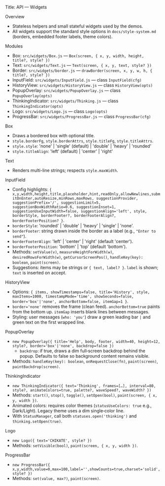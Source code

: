 Title: API — Widgets

Overview
- Stateless helpers and small stateful widgets used by the demos.
 - All widgets support the standard style options in `docs/style-system.md` (borders, embedded footer labels, theme colors).

Modules
- Box: `src/widgets/Box.js` — `Box(screen, { x, y, width, height, title?, style? })`
- Text: `src/widgets/Text.js` — `Text(screen, { x, y, text, style? })`
- Border: `src/widgets/border.js` — `drawBorder(screen, x, y, w, h, { title?, style? })`
- InputField: `src/widgets/InputField.js` — class `InputField(cfg)`
- HistoryView: `src/widgets/HistoryView.js` — class `HistoryView(opts)`
- PopupOverlay: `src/widgets/PopupOverlay.js` — class `PopupOverlay(opts)`
- ThinkingIndicator: `src/widgets/Thinking.js` — class `ThinkingIndicator(opts)`
- Logo: `src/widgets/Logo.js` — class `Logo(opts)`
- ProgressBar: `src/widgets/ProgressBar.js` — class `ProgressBar(cfg)`

Box
- Draws a bordered box with optional title.
- `style.borderFg`, `style.borderAttrs`, `style.titleFg`, `style.titleAttrs`.
- `style.style`: 'none' | 'single' (default) | 'double' | 'heavy' | 'rounded'
- `style.titleAlign`: 'left' (default) | 'center' | 'right'

Text
- Renders multi-line strings; respects `style.maxWidth`.

InputField
- Config highlights: `{ x,y,width,height,title,placeholder,hint,readOnly,allowNewlines,submitOnEnter,autoResize,minRows,maxRows,
  suggestionProvider, suggestionPrefix='/', suggestionLimit=5, suggestionBoxWidthRatio=0.6, suggestionInset=1,
  suggestionUseInputWidth=false, suggestionAlign='left', style, borderStyle, borderFooter?, borderFooterAlign?, borderFooterPosition? }`.
 - `borderStyle`: 'rounded' | 'double' | 'heavy' | 'single' | 'none'.
  - `borderFooter`: string drawn inside the border as a label (e.g., `"Enter to send"`).
  - `borderFooterAlign`: 'left' | 'center' | 'right' (default 'center').
  - `borderFooterPosition`: 'bottom' | 'top' (default 'bottom').
- Methods: `setValue(v)`, `measureHeightForWidth(w)`, `desiredRowsForWidth(w)`, `getCursorScreenPos()`, `handleKey(key): boolean`, `paint(screen)`.
- Suggestions: items may be strings or `{ text, label? }`. `label` is shown; `text` is inserted on accept.

HistoryView
- Options: `{ items, showTimestamps=false, title='History', style, maxItems=1000, timestampMode='time', showSeconds=false, border='box'|'none', anchorBottom=false, itemGap=1 }`.
- `border='none'` removes the frame (clean feed). `anchorBottom=true` paints from the bottom up. `itemGap` inserts blank lines between messages.
- Styling: user messages (`who: 'you'`) draw a green leading bar `|` and green text on the first wrapped line.

PopupOverlay
- `new PopupOverlay({ title='Help', body, footer, width=40, height=12, style?, border='box'|'none', backdrop=false })`
  - `backdrop`: if true, draws a dim full‑screen backdrop behind the popup. Defaults to false so background content remains visible.
- Methods: `handleKey(key): boolean`, `onRequestClose(fn)`, `paint(screen)`, `paintBackdrop(screen)`.

ThinkingIndicator
- `new ThinkingIndicator({ text='Thinking', frames=[…], interval=80, style?, animateColors=true, palette?, waveSpeed?, waveWidth? })`
- Methods: `start()`, `stop()`, `toggle()`, `setOpen(bool)`, `paint(screen, { x, y, width })`.
- Animated colors: requires color themes (`statusUseColors: true` e.g., Dark/Light). Legacy theme uses a dim single‑color line.
- With `StatusManager`, call both `statuses.open('thinking')` and `thinking.setOpen(true)`.

Logo
- `new Logo({ text='CHIKATE', style? })`
- Methods: `setVisible(bool)`, `paint(screen, { x, y, width })`.

ProgressBar
- `new ProgressBar({ x,y,width,value=0,max=100,label='',showCounts=true,charset='solid',style? })`
- Methods: `set(value, max?)`, `paint(screen)`.

